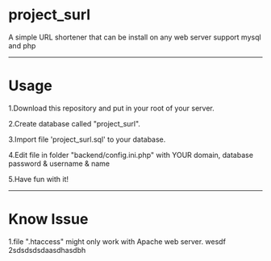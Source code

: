 # project_surl

A simple URL shortener that can be install on any web server support mysql and php

-----------------------------------------
# Usage

1.Download this repository and put in your root of your server.

2.Create database called "project_surl".

3.Import file 'project_surl.sql' to your database.

4.Edit file in folder "backend/config.ini.php" with YOUR domain, database password & username & name

5.Have fun with it!

-----------------------------------------

# Know Issue

1.file ".htaccess" might only work with Apache web server.
wesdf
2sdsdsdsdaasdhasdbh
